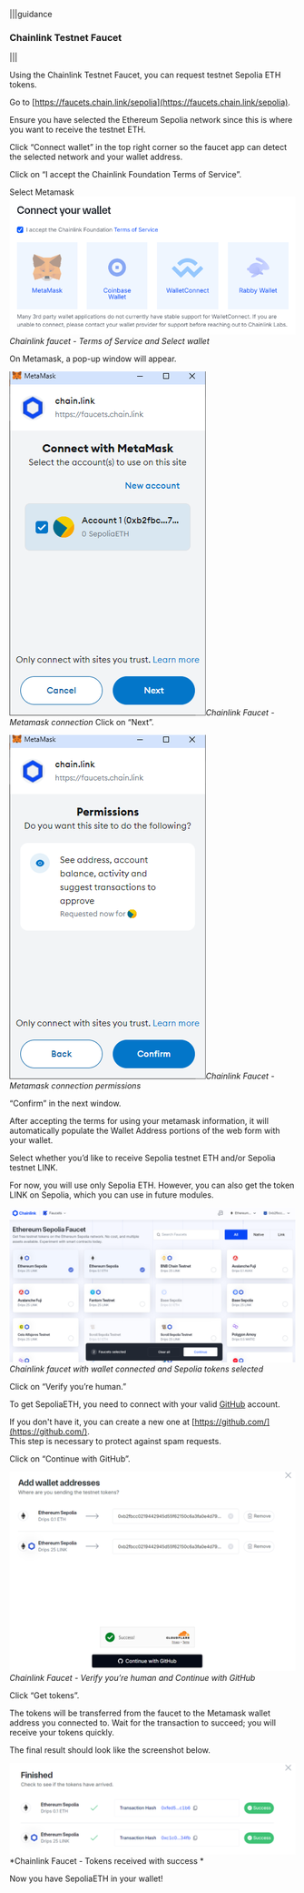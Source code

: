 |||guidance
### Chainlink Testnet Faucet

|||


Using the Chainlink Testnet Faucet, you can request testnet Sepolia ETH tokens.

Go to [https://faucets.chain.link/sepolia](https://faucets.chain.link/sepolia).

Ensure you have selected the Ethereum Sepolia network since this is where you want to receive the testnet ETH.

Click “Connect wallet” in the top right corner so the faucet app can detect the selected network and your wallet address.

Click on “I accept the Chainlink Foundation Terms of Service”.

Select Metamask  
![Chainlink faucet - Terms of Service and Select wallet](.guides/img/02/image12.png "Chainlink faucet - Terms of Service and Select wallet")*Chainlink faucet - Terms of Service and Select wallet*

On Metamask, a pop-up window will appear. 

![Chainlink Faucet - Metamask connection](.guides/img/02/image13.png "Chainlink Faucet - Metamask connection")*Chainlink Faucet - Metamask connection* 
Click on “Next”.

![Chainlink Faucet - Metamask connection permissions](.guides/img/02/image14.png "Chainlink Faucet - Metamask connection permissions")*Chainlink Faucet - Metamask connection permissions*

“Confirm” in the next window.


After accepting the terms for using your metamask information, it will automatically populate the Wallet Address portions of the web form with your wallet.

Select whether you’d like to receive Sepolia testnet ETH and/or Sepolia testnet LINK.

For now, you will use only Sepolia ETH. However, you can also get the token LINK on Sepolia, which you can use in future modules.  

![Chainlink faucet with wallet connected and Sepolia tokens selected](.guides/img/02/image15.png "Chainlink faucet with wallet connected and Sepolia tokens selected")  
*Chainlink faucet with wallet connected and Sepolia tokens selected*

Click on “Verify you’re human.”

To get SepoliaETH, you need to connect with your valid [GitHub](https://github.com/) account.

If you don't have it, you can create a new one at [https://github.com/](https://github.com/).  
This step is necessary to protect against spam requests.

Click on “Continue with GitHub”.

![Chainlink Faucet - Verify you’re human and Continue with GitHub](.guides/img/02/image16.png "Chainlink Faucet - Verify you’re human and Continue with GitHub")*Chainlink Faucet \- Verify you’re human and Continue with GitHub*

Click “Get tokens”. 

The tokens will be transferred from the faucet to the Metamask wallet address you connected to. Wait for the transaction to succeed; you will receive your tokens quickly.

The final result should look like the screenshot below.

![Chainlink Faucet - Tokens received with success](.guides/img/02/image17.png "Chainlink Faucet - Tokens received with success")  
*Chainlink Faucet \- Tokens received with success *

Now you have SepoliaETH in your wallet\!

